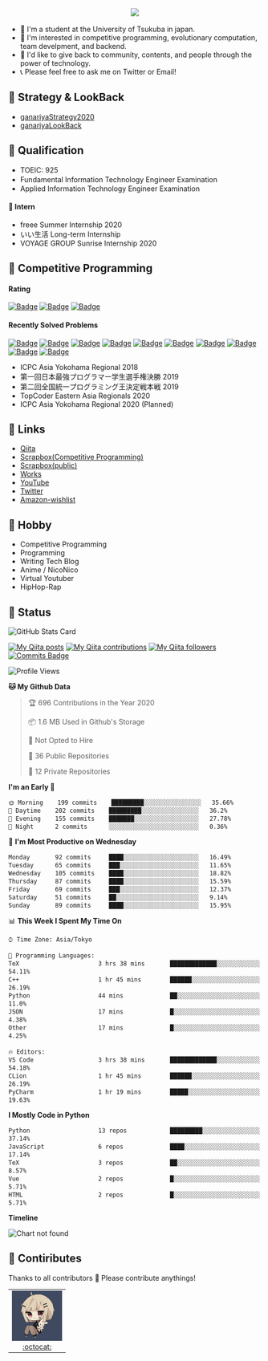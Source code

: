 <!-- 
```bash
$ docker run --rm ganariya/ganariya:ascii

  __ _  __ _ _ __   __ _ _ __(_)_   _  __ _
 / _` |/ _` | '_ \ / _` | '__| | | | |/ _` |
| (_| | (_| | | | | (_| | |  | | |_| | (_| |
 \__, |\__,_|_| |_|\__,_|_|  |_|\__, |\__,_|
 |___/                          |___/

``` -->

<div align="center">
  <img src="https://media1.tenor.com/images/231ed5e3ad49ebbfd3770031cc1b3f75/tenor.gif?itemid=7432079"/>
</div>

- 🏫 I'm a student at the University of Tsukuba in japan.
- 🌱 I'm interested in competitive programming, evolutionary computation, team develpment, and backend.
- 💖 I'd like to give back to community, contents, and people through the power of technology.
- 📞 Please feel free to ask me on Twitter or Email!

## 🐾 Strategy & LookBack

- [ganariyaStrategy2020](https://docs.google.com/presentation/d/1miXe07Y9XukI6bwbh8q4TjisLdw-n51e3prdmfTTCgY/edit)
- [ganariyaLookBack](https://drive.google.com/drive/folders/16P73HK-dLVChC2ivkYosRIY9bT6VXmaC?usp=sharing)

## 🐾 Qualification

- TOEIC: 925
- Fundamental Information Technology Engineer Examination　
- Applied Information Technology Engineer Examination

#### 🐾 Intern

- freee Summer Internship 2020
- いい生活 Long-term Internship
- VOYAGE GROUP Sunrise Internship 2020

## 🐾 Competitive Programming

#### Rating

[![Badge](https://cp-logo.vercel.app/atcoder/ganariya2525)](https://atcoder.jp/users/ganariya2525) [![Badge](https://cp-logo.vercel.app/codeforces/ganariya)](https://codeforces.com/profile/ganariya) [![Badge](https://cp-logo.vercel.app/yukicoder/ganariya)](https://yukicoder.me/users/3037)

<!--START_SECTION:custom_action-->
#### Recently Solved Problems
[![Badge](https://img.shields.io/static/v1?label=ABC185E%20500&message=AC&color=brightgreen)](https://atcoder.jp/contests/abc185/submissions/18774149)
[![Badge](https://img.shields.io/static/v1?label=ABC185F%20600&message=AC&color=brightgreen)](https://atcoder.jp/contests/abc185/submissions/18773988)
[![Badge](https://img.shields.io/static/v1?label=ABC185D%20400&message=AC&color=brightgreen)](https://atcoder.jp/contests/abc185/submissions/18773888)
[![Badge](https://img.shields.io/static/v1?label=ABC185F%20600&message=AC&color=brightgreen)](https://atcoder.jp/contests/abc185/submissions/18747233)
[![Badge](https://img.shields.io/static/v1?label=ABC185E%20500&message=AC&color=brightgreen)](https://atcoder.jp/contests/abc185/submissions/18745203)
[![Badge](https://img.shields.io/static/v1?label=ABC185D%20400&message=AC&color=brightgreen)](https://atcoder.jp/contests/abc185/submissions/18737729)
[![Badge](https://img.shields.io/static/v1?label=ABC185C%20300&message=AC&color=brightgreen)](https://atcoder.jp/contests/abc185/submissions/18732414)
[![Badge](https://img.shields.io/static/v1?label=ABC185B%20200&message=AC&color=brightgreen)](https://atcoder.jp/contests/abc185/submissions/18729543)
[![Badge](https://img.shields.io/static/v1?label=ABC185A%20100&message=AC&color=brightgreen)](https://atcoder.jp/contests/abc185/submissions/18721474)
[![Badge](https://img.shields.io/static/v1?label=ARC110D%20600&message=AC&color=brightgreen)](https://atcoder.jp/contests/arc110/submissions/18664194)

<!--END_SECTION:custom_action-->

- ICPC Asia Yokohama Regional 2018
- 第一回日本最強プログラマー学生選手権決勝 2019
- 第二回全国統一プログラミング王決定戦本戦 2019
- TopCoder Eastern Asia Regionals 2020
- ICPC Asia Yokohama Regional 2020 (Planned)

## 🐾 Links

- [Qiita](https://qiita.com/ganariya)
- [Scrapbox(Competitive Programming)](https://scrapbox.io/ganariya-competitive/)
- [Scrapbox(public)](https://scrapbox.io/ganariya-public/)
- [Works](https://ganariya.github.io/works/)
- [YouTube](https://www.youtube.com/channel/UCPTKMrRhOSf30v59Ktbpl1A)
- [Twitter](https://twitter.com/ganariya)
- [Amazon-wishlist](https://www.amazon.co.jp/hz/wishlist/ls/7297J1ZN3DSH)

## 🐾 Hobby

- Competitive Programming
- Programming
- Writing Tech Blog
- Anime / NicoNico
- Virtual Youtuber
- HipHop-Rap

## 🐾 Status

![GitHub Stats Card](https://github-readme-stats.vercel.app/api?username=Ganariya&count_private=true&show_icons=true&theme=dracula)


[![My Qiita posts](https://qiita-badge.apiapi.app/s/ganariya/posts.svg)](http://qiita.com/ganariya) 
[![My Qiita contributions](https://qiita-badge.apiapi.app/s/ganariya/contributions.svg)](http://qiita.com/ganariya) [![My Qiita followers](https://qiita-badge.apiapi.app/s/ganariya/followers.svg)](http://qiita.com/ganariya) [![Commits Badge](https://badges.pufler.dev/commits/monthly/Ganariya)](https://github.com/Ganariya)

<!--START_SECTION:waka-->
![Profile Views](http://img.shields.io/badge/Profile%20Views-84-blue)

**🐱 My Github Data** 

> 🏆 696 Contributions in the Year 2020
 > 
> 📦 1.6 MB Used in Github's Storage 
 > 
> 🚫 Not Opted to Hire
 > 
> 📜 36 Public Repositories 
 > 
> 🔑 12 Private Repositories  
 > 
**I'm an Early 🐤** 

```text
🌞 Morning    199 commits    █████████░░░░░░░░░░░░░░░░   35.66% 
🌆 Daytime    202 commits    █████████░░░░░░░░░░░░░░░░   36.2% 
🌃 Evening    155 commits    ███████░░░░░░░░░░░░░░░░░░   27.78% 
🌙 Night      2 commits      ░░░░░░░░░░░░░░░░░░░░░░░░░   0.36%

```
📅 **I'm Most Productive on Wednesday** 

```text
Monday       92 commits     ████░░░░░░░░░░░░░░░░░░░░░   16.49% 
Tuesday      65 commits     ███░░░░░░░░░░░░░░░░░░░░░░   11.65% 
Wednesday    105 commits    ████░░░░░░░░░░░░░░░░░░░░░   18.82% 
Thursday     87 commits     ████░░░░░░░░░░░░░░░░░░░░░   15.59% 
Friday       69 commits     ███░░░░░░░░░░░░░░░░░░░░░░   12.37% 
Saturday     51 commits     ██░░░░░░░░░░░░░░░░░░░░░░░   9.14% 
Sunday       89 commits     ████░░░░░░░░░░░░░░░░░░░░░   15.95%

```


📊 **This Week I Spent My Time On** 

```text
⌚︎ Time Zone: Asia/Tokyo

💬 Programming Languages: 
TeX                      3 hrs 38 mins       █████████████░░░░░░░░░░░░   54.11% 
C++                      1 hr 45 mins        ██████░░░░░░░░░░░░░░░░░░░   26.19% 
Python                   44 mins             ██░░░░░░░░░░░░░░░░░░░░░░░   11.0% 
JSON                     17 mins             █░░░░░░░░░░░░░░░░░░░░░░░░   4.38% 
Other                    17 mins             █░░░░░░░░░░░░░░░░░░░░░░░░   4.25%

🔥 Editors: 
VS Code                  3 hrs 38 mins       █████████████░░░░░░░░░░░░   54.18% 
CLion                    1 hr 45 mins        ██████░░░░░░░░░░░░░░░░░░░   26.19% 
PyCharm                  1 hr 19 mins        █████░░░░░░░░░░░░░░░░░░░░   19.63%

```

**I Mostly Code in Python** 

```text
Python                   13 repos            █████████░░░░░░░░░░░░░░░░   37.14% 
JavaScript               6 repos             ████░░░░░░░░░░░░░░░░░░░░░   17.14% 
TeX                      3 repos             ██░░░░░░░░░░░░░░░░░░░░░░░   8.57% 
Vue                      2 repos             █░░░░░░░░░░░░░░░░░░░░░░░░   5.71% 
HTML                     2 repos             █░░░░░░░░░░░░░░░░░░░░░░░░   5.71%

```


**Timeline**

![Chart not found](https://raw.githubusercontent.com/Ganariya/Ganariya/master/charts/bar_graph.png) 


<!--END_SECTION:waka-->

## 🐾 Contiributes

Thanks to all contributors 🎉
Please contribute anythings!

<table>
  <tr>
    <td align="center"><a href="https://github.com/Ganariya"><img src="https://github.com/Ganariya/Ganariya/blob/master/ganariya.png?raw=true" width="100px;" alt="ganariya"/><br /><a href="https://github.com/Ganariya" title="Code">:octocat: </a></a></td>
  </tr>
</table>








